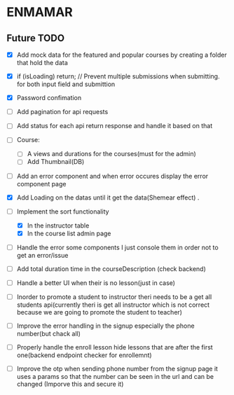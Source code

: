 # ENMAMAR

## Future TODO

- [x] Add mock data for the featured and popular courses by creating a folder that hold the data

- [x] if (isLoading) return; // Prevent multiple submissions when submitting. for both input field and submittion
- [x] Password confimation
- [ ] Add pagination for api requests
- [ ] Add status for each api return response and handle it based on that
- [ ] Course:
  - [ ] A views and durations for the courses(must for the admin)
  - [ ] Add Thumbnail(DB)
- [ ] Add an error component and when error occures display the error component page
- [x] Add Loading on the datas until it get the data(Shemear effect) .
- [ ] Implement the sort functionality
  - [x] In the instructor table
  - [x] In the course list admin page
- [ ] Handle the error some components I just console them in order not to get an error/issue
- [ ] Add total duration time in the courseDescription (check backend)
- [ ] Handle a better UI when their is no lesson(just in case)

- [ ] Inorder to promote a student to instructor theri needs to be a get all students api(currently theri is get all instructor which is not correct because we are going to promote the student to teacher)
- [ ] Improve the error handling in the signup especially the phone number(but chack all)
- [ ] Properly handle the enroll lesson hide lessons that are after the first one(backend endpoint checker for enrollemnt)
- [ ] Improve the otp when sending phone number from the signup page it uses a params so that the number can be seen in the url and can be changed (Imporve this and secure it)
